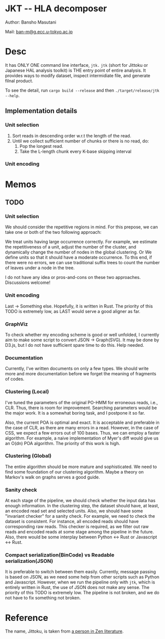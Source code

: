 # JKT -- HLA decomposer

Author: Bansho Masutani

Mail: ban-m@g.ecc.u-tokyo.ac.jp

# Desc

It has ONLY ONE command line interface, `jtk.` `jtk` (short for Jittoku or Japanese HAL analysis toolkit) is THE entry point of entire analysis. It provides ways to modify dataset, inspect intermidiate file, and generate filnal product.

To see the detail, run `cargo build --release` and then `./target/release/jtk --help`.

## Implementation details


### Unit selection

1. Sort reads in descending order w.r.t the length of the read.
2. Until we collect sufficient number of chunks or there is no read, do:
   1. Pop the longest read.
   2. Take the L-length chunk every K-base skipping interval



### Unit encoding 

# Memos

## TODO

### Unit selection
We should consider the repetitive regions in mind. For this prepose, we can take one or both of the two following approach:

We treat units having large occurrence correctly. For example, we estimate the repetitiveness of a unit, adjust the number of the cluster, and dynamically change the number of nodes in the global clustering.
Or We define units so that it should have a moderate occurrence. To this end, if there were no errors, we can use traditional suffix trees to count the number of leaves under a node in the tree.

I do not have any idea or pros-and-cons on these two approaches. Discussions welcome!

### Unit encoding
Last -> Something else. Hopefully, it is written in Rust. The priority of this TODO is extremely low, as LAST would serve a good aligner as far.

### GraphViz
To check whether my encoding scheme is good or well unfolded, I currently aim to make some script to convert JSON -> Graph(SVG). It may be done by D3.js, but I do not have sufficient spare time to do this. Help needed.

###  Documentation
Currently, I've written documents on only a few types. We should write more and more documentation before we forget the meaning of fragments of codes.

### Clustering (Local)
I've tuned the parameters of the original PO-HMM for erroneous reads, i.e., CLR. Thus, there is room for improvement. Searching parameters would be the major work. It is a somewhat boring task, and I postpone it so far.

Also, the current POA is optimal and exact. It is acceptable and preferable in the case of CLR, as there are many errors in a read. However, in the case of CSS, we expect a few errors out of 100 bases. Thus, we can employ a faster algorithm. For example, a naive implementation of Myer's diff would give us an O(dn) POA algorithm. The priority of this work is high.

### Clustering (Global)
The entire algorithm should be more mature and sophisticated. We need to find some foundation of our clustering algorithm. Maybe a theory on Markov's walk on graphs serves a good guide.


### Sanity check
At each stage of the pipeline, we should check whether the input data has enough information. In the clustering step, the dataset should have, at least, an encoded read set and selected units.
Also, we should have some "invariant checker" for a sanity check. For example, we need to check the dataset is consistent. For instance, all encoded reads should have corresponding raw reads. This checker is required, as we filter out raw reads and encoded reads at some stage among the pipeline in the future. Also, there would be some interplay between Python <-> Rust or Javascript <-> Rust.

### Compact serialization(BinCode) vs Readable serialization(JSON)

It is preferable to switch between them easily. Currently, message passing is based on JSON, as we need some help from other scripts such as Python and Javascript.
However, when we run the pipeline only with `jtk`, which is entirely written in Rust, the use of JSON does not make any sense.
The priority of this TODO is extremely low. The pipeline is not broken, and we do not have to fix something not broken.

# Reference

The name, Jittoku, is taken from [a person in Zen literature](https://en.wikipedia.org/wiki/Hanshan_and_Shide).